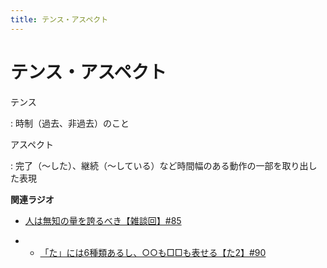 ```yaml
---
title: テンス・アスペクト
---
```


# テンス・アスペクト


テンス

:   時制（過去、非過去）のこと

アスペクト

:   完了（～した）、継続（～している）など時間幅のある動作の一部を取り出した表現

**関連ラジオ**

-   [人は無知の量を誇るべき【雑談回】#85](https://www.youtube.com/watch?v=Z0KLBPiRrOY)

-   -   [「た」には6種類あるし、○○も□□も表せる【た2】#90](https://www.youtube.com/watch?v=P4FvgzaY2MA)
